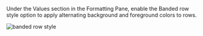 Under the Values section in the Formatting Pane, enable the Banded row style option to apply alternating background and foreground colors to rows.

![banded row style](https://profitbasedocs.blob.core.windows.net/pbireportingmatrix/Banded_row_style.PNG)